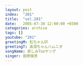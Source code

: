 ```yaml
---
layout: post
index:  "201"
title:  "vol.201"
date:   2005-07-30 12:00:00 +0300
categories: archive
tags: []
youtube: "201"
greetingM: 松ちゃん印
greetingT: 高須ちゃんハムニダ
songName: 悲しみTooヤング
singer: 田原俊彦
---
```

